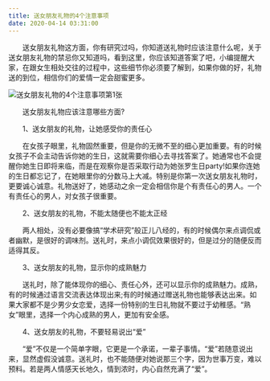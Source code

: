 ```yaml
---
title: 送女朋友礼物的4个注意事项
date: 2020-04-14 03:31:00
---
```




　　送女朋友礼物这方面，你有研究过吗，你知道送礼物时应该注意什么呢，关于送女朋友礼物的禁忌你又知道吗，看到这里，你应该知道答案了吧，小编提醒大家，在跟女生相处交往的过程中，这些细节你必须要了解到，如果你做的好，礼物送的到位，相信你们的爱情一定会甜蜜更多。

![送女朋友礼物的4个注意事项第1张](/img/e09bd86513484d25a1388a40f7956660.jpg)

　　送女朋友礼物应该注意哪些方面?

　　1、送女朋友的礼物，让她感受你的责任心

　　在女孩子眼里，礼物固然重要，但是你的无微不至的细心更加重要。有的时候女孩子不会主动告诉你她的生日，这就需要你细心去寻找答案了。她通常也不会提醒你她生日即将来临，而是在观察你是否采取行动为她张罗生日party!如果你连她的生日都忘记了，在她眼里你的分数马上大减。特别是你第一次送女朋友礼物时，更要诚心诚意。礼物送好了，她感动之余一定会相信你是个有责任心的男人。一个有责任心的男人，对女孩子很重要。

　　2、送女朋友的礼物，不能太随便也不能太正经

　　两人相处，没有必要像搞“学术研究”般正儿八经的，有的时候偶尔来点调侃或者幽默，是很好的调味剂。送礼时，来点小调侃效果很好的，但是过分的随便反而适得其反。

　　3、送女朋友的礼物，显示你的成熟魅力

　　送礼时，除了能体现你的细心、责任心外，还可以显示你的成熟魅力。成熟，有的时候通过语言交流表达体现出来;有的时候通过赠送礼物也能够表达出来。如果大家都不是少男少女恋爱，选择一份特别的生日礼物就不要过于幼稚感。“熟女”眼里，选择一个内心成熟的男人，更加有安全感。

　　4、送女朋友的礼物，不要轻易说出“爱”

　　“爱”不仅是一个简单字眼，它更是一个承诺，一辈子事情。“爱”若随意说出来，显然虚假没诚意。送礼时，也不能随便对她说那三个字，因为世事万变，难以预料。若是两人情感天长地久，情到浓时，内心自然充满了“爱”。